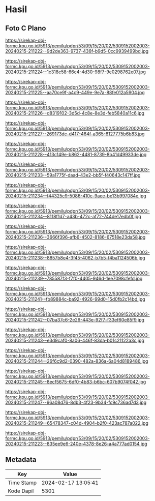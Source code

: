 # Hasil

## Foto C Plano

https://sirekap-obj-formc.kpu.go.id/5913/pemilu/pdpr/53/09/15/20/02/5309152002003-20240215-211222--9d2de363-9737-436f-b9d5-0cc9939499bd.jpg

https://sirekap-obj-formc.kpu.go.id/5913/pemilu/pdpr/53/09/15/20/02/5309152002003-20240215-211224--1c318c58-66c4-4d30-98f7-9e0298762e07.jpg

https://sirekap-obj-formc.kpu.go.id/5913/pemilu/pdpr/53/09/15/20/02/5309152002003-20240215-211225--aa70ce9f-a4c9-449e-9e7a-88fe012a5904.jpg

https://sirekap-obj-formc.kpu.go.id/5913/pemilu/pdpr/53/09/15/20/02/5309152002003-20240215-211226--d8319102-3d5d-4c8e-8e3d-feb5840a11c6.jpg

https://sirekap-obj-formc.kpu.go.id/5913/pemilu/pdpr/53/09/15/20/02/5309152002003-20240215-211227--269173dc-d417-464f-a365-8127775b6b83.jpg

https://sirekap-obj-formc.kpu.go.id/5913/pemilu/pdpr/53/09/15/20/02/5309152002003-20240215-211228--413c149e-b862-4481-8739-8b41d49933de.jpg

https://sirekap-obj-formc.kpu.go.id/5913/pemilu/pdpr/53/09/15/20/02/5309152002003-20240215-211233--59a1775f-daad-43e2-bb5f-f40643c147ff.jpg

https://sirekap-obj-formc.kpu.go.id/5913/pemilu/pdpr/53/09/15/20/02/5309152002003-20240215-211234--f44325c9-5086-410c-9aee-be13b997084e.jpg

https://sirekap-obj-formc.kpu.go.id/5913/pemilu/pdpr/53/09/15/20/02/5309152002003-20240215-211234--8118f1d7-a43b-472c-af72-744de17edb0f.jpg

https://sirekap-obj-formc.kpu.go.id/5913/pemilu/pdpr/53/09/15/20/02/5309152002003-20240215-211236--3666f396-afb6-4502-8186-67518e23da58.jpg

https://sirekap-obj-formc.kpu.go.id/5913/pemilu/pdpr/53/09/15/20/02/5309152002003-20240215-211238--8857b8e4-3f45-4062-b7b5-f4ba1124506b.jpg

https://sirekap-obj-formc.kpu.go.id/5913/pemilu/pdpr/53/09/15/20/02/5309152002003-20240215-211239--785587f3-f7f0-4405-946d-1ee7098cfefd.jpg

https://sirekap-obj-formc.kpu.go.id/5913/pemilu/pdpr/53/09/15/20/02/5309152002003-20240215-211241--fb89884c-ba92-4926-99d0-15d0fb2c14bd.jpg

https://sirekap-obj-formc.kpu.go.id/5913/pemilu/pdpr/53/09/15/20/02/5309152002003-20240215-211242--07ba37c6-2e26-443e-92f7-f33ef60e85f9.jpg

https://sirekap-obj-formc.kpu.go.id/5913/pemilu/pdpr/53/09/15/20/02/5309152002003-20240215-211243--e3d9caf0-8a06-446f-83da-b01c21122a3c.jpg

https://sirekap-obj-formc.kpu.go.id/5913/pemilu/pdpr/53/09/15/20/02/5309152002003-20240215-211244--26f6c9d2-0390-482a-836a-6a04d8189486.jpg

https://sirekap-obj-formc.kpu.go.id/5913/pemilu/pdpr/53/09/15/20/02/5309152002003-20240215-211245--8ecf5675-6df0-4b83-b6bc-607b9074f042.jpg

https://sirekap-obj-formc.kpu.go.id/5913/pemilu/pdpr/53/09/15/20/02/5309152002003-20240215-211247--96a08d76-8db3-4f23-9b34-fc9c736ad7d3.jpg

https://sirekap-obj-formc.kpu.go.id/5913/pemilu/pdpr/53/09/15/20/02/5309152002003-20240215-211249--65478347-c04d-4904-b2f0-423ac787a022.jpg

https://sirekap-obj-formc.kpu.go.id/5913/pemilu/pdpr/53/09/15/20/02/5309152002003-20240215-211223--835ee9e6-240e-4378-8e26-a4a777ad0154.jpg


## Metadata

| Key        | Value               |
| ---------- | ------------------- |
| Time Stamp | 2024-02-17 13:05:41 |
| Kode Dapil | 5301                |



